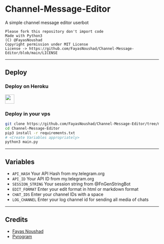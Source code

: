 # Channel-Message-Editor
A simple channel message editor userbot

```
Please fork this repository don't import code
Made with Python3
(C) @FayasNoushad
Copyright permission under MIT License
License -> https://github.com/FayasNoushad/Channel-Message-Editor/blob/main/LICENSE
```
---
## Deploy 

### Deploy on Heroku
<p align="left">
  <a href="https://heroku.com/deploy?template=https://github.com/FayasNoushad/Channel-Message-Editor/tree/main">
     <img height="30px" src="https://img.shields.io/badge/Deploy_To_Heroku-blueviolet?style=for-the-badge&logo=heroku">
  </a>
</p>

### Deploy in your vps
```sh
git clone https://github.com/FayasNoushad/Channel-Message-Editor/tree/main
cd Channel-Message-Editor
pip3 install -r requirements.txt
# <Create Variables appropriately>
python3 main.py
```
---

## Variables
* `API_HASH` Your API Hash from my.telegram.org
* `API_ID` Your API ID from my.telegram.org
* `SESSION_STRING` Your session string from @FnGenStringBot
* `EDIT_FORMAT` Enter your edit format in html or markdown format
* `CHAT_IDS` Enter your channel IDs with a space
* `LOG_CHANNEL` Enter your log channel id for sending all media of chats

---
## Credits
* [Fayas Noushad](https://github.com/FayasNoushad)
* [Pyrogram](https://github.com/pyrogram/pyrogram)
